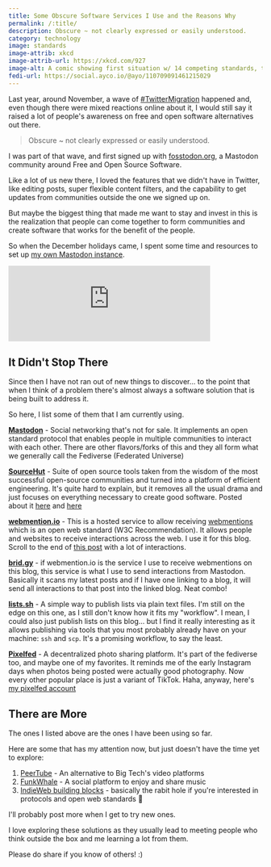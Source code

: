 ```yaml
---
title: Some Obscure Software Services I Use and the Reasons Why
permalink: /:title/
description: Obscure ~ not clearly expressed or easily understood.
category: technology
image: standards
image-attrib: xkcd
image-attrib-url: https://xkcd.com/927
image-alt: A comic showing first situation w/ 14 competing standards, then two people saying they need to create a universal standard, which resulted to 15 competing standards in the end.
fedi-url: https://social.ayco.io/@ayo/110709091461215029
---
```


Last year, around November, a wave of [#TwitterMigration](https://social.ayco.io/tags/twittermigration) happened and, even though there were mixed reactions online about it, I would still say it raised a lot of people's awareness on free and open software alternatives out there.

> Obscure ~ not clearly expressed or easily understood.

I was part of that wave, and first signed up with [fosstodon.org](https://fosstodon.org/@ayo), a Mastodon community around Free and Open Source Software.

Like a lot of us new there, I loved the features that we didn't have in Twitter, like editing posts, super flexible content filters, and the capability to get updates from communities outside the one we signed up on. 

But maybe the biggest thing that made me want to stay and invest in this is the realization that people can come together to form communities and create software that works for the benefit of the people.

So when the December holidays came, I spent some time and resources to set up [my own Mastodon instance](https://social.ayco.io).

<iframe src="https://fosstodon.org/@ayo/109545132022543467/embed" class="mastodon-embed" style="max-width: 100%; border: 0" width="400" allowfullscreen="allowfullscreen"></iframe>
<script src="https://social.ayco.io/embed.js" async="async"></script>

## It Didn't Stop There

Since then I have not ran out of new things to discover... to the point that when I think of a problem there's almost always a software solution that is being built to address it.

So here, I list some of them that I am currently using.

[**Mastodon**](https://joinmastodon.org/) - Social networking that's not for sale. It implements an open standard protocol that enables people in multiple communities to interact with each other. There are other flavors/forks of this and they all form what we generally call the Fediverse (Federated Universe)

[**SourceHut**](https://sourcehut.org/) - Suite of open source tools taken from the wisdom of the most successful open-source communities and turned into a platform of efficient engineering. It's quite hard to explain, but it removes all the usual drama and just focuses on everything necessary to create good software. Posted about it [here](https://social.ayco.io/@ayo/110703447299504351) and [here](https://social.ayco.io/@ayo/110705710207635639)

[**webmention.io**](https://webmention.io/) - This is a hosted service to allow receiving [webmentions](https://www.w3.org/TR/webmention/#respecHeader) which is an open web standard (W3C Recommendation). It allows people and websites to receive interactions across the web. I use it for this blog. Scroll to the end of [this post](/stopped-tracking-on-my-sites) with a lot of interactions.

[**brid.gy**](https://brid.gy/) - if webmention.io is the service I use to receive webmentions on this blog, this service is what I use to send interactions from Mastodon. Basically it scans my latest posts and if I have one linking to a blog, it will send all interactions to that post into the linked blog. Neat combo!

[**lists.sh**](https://lists.sh/) - A simple way to publish lists via plain text files. I'm still on the edge on this one, as I still don't know how it fits my "workflow". I mean, I could also just publish lists on this blog... but I find it really interesting as it allows publishing via tools that you most probably already have on your machine: `ssh` and `scp`. It's a promising workflow, to say the least.

[**Pixelfed**](https://pixelfed.org/) - A decentralized photo sharing platform. It's part of the fediverse too, and maybe one of my favorites. It reminds me of the early Instagram days when photos being posted were actually good photography. Now every other popular place is just a variant of TikTok. Haha, anyway, here's [my pixelfed account](https://metapixl.com/ayo)


## There are More

The ones I listed above are the ones I have been using so far.

Here are some that has my attention now, but just doesn't have the time yet to explore:

1. [PeerTube](https://joinpeertube.org/) - An alternative to Big Tech's video platforms
1. [FunkWhale](https://funkwhale.audio/) - A social platform to enjoy and share music
1. [IndieWeb building blocks](https://indieweb.org/Category:building-blocks) - basically the rabit hole if you're interested in protocols and open web standards 🤯

I'll probably post more when I get to try new ones.

I love exploring these solutions as they usually lead to meeting people who think outside the box and me learning a lot from them.

Please do share if you know of others! :)

